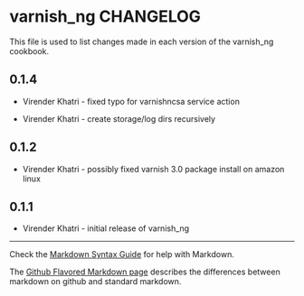 varnish_ng CHANGELOG
====================

This file is used to list changes made in each version of the varnish_ng cookbook.

0.1.4
-----

- Virender Khatri - fixed typo for varnishncsa service action

- Virender Khatri - create storage/log dirs recursively

0.1.2
-----

- Virender Khatri - possibly fixed varnish 3.0 package install on amazon linux

0.1.1
-----
- Virender Khatri - initial release of varnish_ng

- - -
Check the [Markdown Syntax Guide](http://daringfireball.net/projects/markdown/syntax) for help with Markdown.

The [Github Flavored Markdown page](http://github.github.com/github-flavored-markdown/) describes the differences between markdown on github and standard markdown.
